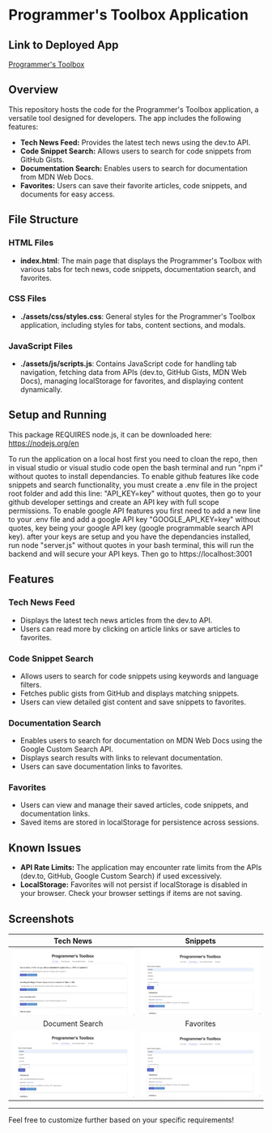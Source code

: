 # Programmer's Toolbox Application

## Link to Deployed App

[Programmer's Toolbox](https://rp192w.github.io/programmers-toolbox/)

## Overview

This repository hosts the code for the Programmer's Toolbox application, a versatile tool designed for developers. The app includes the following features:

- **Tech News Feed:** Provides the latest tech news using the dev.to API.
- **Code Snippet Search:** Allows users to search for code snippets from GitHub Gists.
- **Documentation Search:** Enables users to search for documentation from MDN Web Docs.
- **Favorites:** Users can save their favorite articles, code snippets, and documents for easy access.

## File Structure

### HTML Files

- **index.html**: The main page that displays the Programmer's Toolbox with various tabs for tech news, code snippets, documentation search, and favorites.

### CSS Files

- **./assets/css/styles.css**: General styles for the Programmer's Toolbox application, including styles for tabs, content sections, and modals.

### JavaScript Files

- **./assets/js/scripts.js**: Contains JavaScript code for handling tab navigation, fetching data from APIs (dev.to, GitHub Gists, MDN Web Docs), managing localStorage for favorites, and displaying content dynamically.

## Setup and Running
This package REQUIRES node.js, it can be downloaded here: https://nodejs.org/en

To run the application on a local host first you need to cloan the repo, then in visual studio or visual studio code open the bash terminal and run "npm i" without quotes to install dependancies.
To enable github features like code snippets and search functionality, you must create a .env file in the project root folder and add this line: "API_KEY=key" without quotes, then go to your github developer settings and create an API key with full scope permissions.
To enable google API features you first need to add a new line to your .env file and add a google API key "GOOGLE_API_KEY=key" without quotes, key being your google API key (google programmable search API key).
after your keys are setup and you have the dependancies installed, run node "server.js" without quotes in your bash terminal, this will run the backend and will secure your API keys.
Then go to https://localhost:3001

## Features

### Tech News Feed

- Displays the latest tech news articles from the dev.to API.
- Users can read more by clicking on article links or save articles to favorites.

### Code Snippet Search

- Allows users to search for code snippets using keywords and language filters.
- Fetches public gists from GitHub and displays matching snippets.
- Users can view detailed gist content and save snippets to favorites.

### Documentation Search

- Enables users to search for documentation on MDN Web Docs using the Google Custom Search API.
- Displays search results with links to relevant documentation.
- Users can save documentation links to favorites.

### Favorites

- Users can view and manage their saved articles, code snippets, and documentation links.
- Saved items are stored in localStorage for persistence across sessions.

## Known Issues

- **API Rate Limits:** The application may encounter rate limits from the APIs (dev.to, GitHub, Google Custom Search) if used excessively.
- **LocalStorage:** Favorites will not persist if localStorage is disabled in your browser. Check your browser settings if items are not saving.

## Screenshots

| Tech News | Snippets |
|:---------:|:--------:|
| ![Tech News Screenshot](./public/assets/images/TechNews.png) | ![Snippets Screenshot](./public/assets/images/Snippets.png) |
| Document Search | Favorites |
| ![Document Search Screenshot](./public/assets/images/DocSearch.png) | ![Favorites Screenshot](./public/assets/images/Favorites.png) |

---

Feel free to customize further based on your specific requirements!
